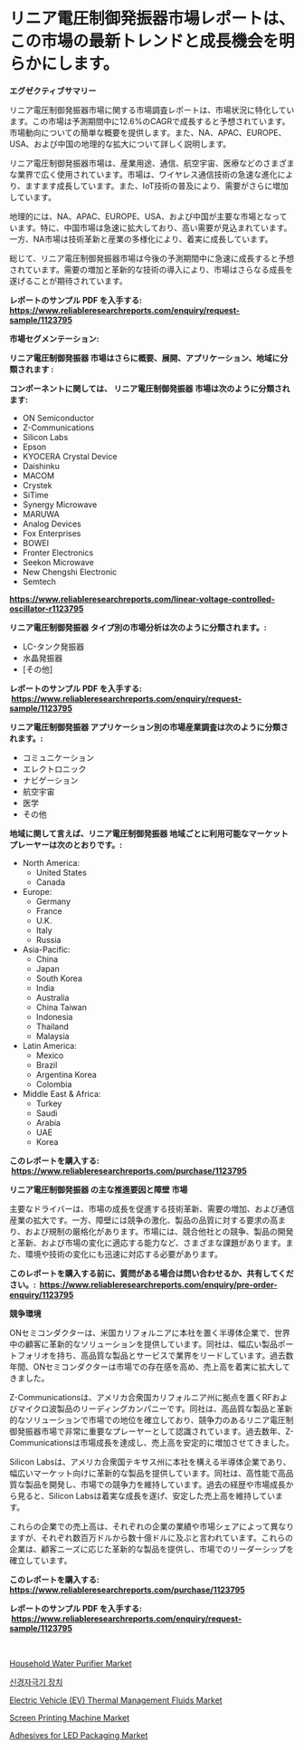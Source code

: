 <p><h1>リニア電圧制御発振器市場レポートは、この市場の最新トレンドと成長機会を明らかにします。</h1></p><p><strong>エグゼクティブサマリー</strong></p>
<p><p>リニア電圧制御発振器市場に関する市場調査レポートは、市場状況に特化しています。この市場は予測期間中に12.6%のCAGRで成長すると予想されています。市場動向についての簡単な概要を提供します。また、NA、APAC、EUROPE、USA、および中国の地理的な拡大について詳しく説明します。</p><p>リニア電圧制御発振器市場は、産業用途、通信、航空宇宙、医療などのさまざまな業界で広く使用されています。市場は、ワイヤレス通信技術の急速な進化により、ますます成長しています。また、IoT技術の普及により、需要がさらに増加しています。</p><p>地理的には、NA、APAC、EUROPE、USA、および中国が主要な市場となっています。特に、中国市場は急速に拡大しており、高い需要が見込まれています。一方、NA市場は技術革新と産業の多様化により、着実に成長しています。</p><p>総じて、リニア電圧制御発振器市場は今後の予測期間中に急速に成長すると予想されています。需要の増加と革新的な技術の導入により、市場はさらなる成長を遂げることが期待されています。</p></p>
<p><strong>レポートのサンプル PDF を入手する: <a href="https://www.reliableresearchreports.com/enquiry/request-sample/1123795">https://www.reliableresearchreports.com/enquiry/request-sample/1123795</a></strong></p>
<p><strong>市場セグメンテーション:</strong></p>
<p><strong> リニア電圧制御発振器 市場はさらに概要、展開、アプリケーション、地域に分類されます :</strong></p>
<p><strong>コンポーネントに関しては、 リニア電圧制御発振器 市場は次のように分類されます: &nbsp;</strong></p>
<p><ul><li>ON Semiconductor</li><li>Z-Communications</li><li>Silicon Labs</li><li>Epson</li><li>KYOCERA Crystal Device</li><li>Daishinku</li><li>MACOM</li><li>Crystek</li><li>SiTime</li><li>Synergy Microwave</li><li>MARUWA</li><li>Analog Devices</li><li>Fox Enterprises</li><li>BOWEI</li><li>Fronter Electronics</li><li>Seekon Microwave</li><li>New Chengshi Electronic</li><li>Semtech</li></ul></p>
<p><strong><a href="https://www.reliableresearchreports.com/linear-voltage-controlled-oscillator-r1123795">https://www.reliableresearchreports.com/linear-voltage-controlled-oscillator-r1123795</a></strong></p>
<p><strong> リニア電圧制御発振器 タイプ別の市場分析は次のように分類されます。:</strong></p>
<p><ul><li>LC-タンク発振器</li><li>水晶発振器</li><li>[その他]</li></ul></p>
<p><strong>レポートのサンプル PDF を入手する: &nbsp;<a href="https://www.reliableresearchreports.com/enquiry/request-sample/1123795">https://www.reliableresearchreports.com/enquiry/request-sample/1123795</a></strong></p>
<p><strong> リニア電圧制御発振器 アプリケーション別の市場産業調査は次のように分類されます。:</strong></p>
<p><ul><li>コミュニケーション</li><li>エレクトロニック</li><li>ナビゲーション</li><li>航空宇宙</li><li>医学</li><li>その他</li></ul></p>
<p><strong>地域に関して言えば、リニア電圧制御発振器 地域ごとに利用可能なマーケットプレーヤーは次のとおりです。:</strong></p>
<p><ul>
    <li>
        North America:
        <ul>
            <li>United States</li>
            <li>Canada</li>
        </ul>
    </li>
    <li>
        Europe:
        <ul>
            <li>Germany</li>
            <li>France</li>
            <li>U.K.</li>
            <li>Italy</li>
            <li>Russia</li>
        </ul>
    </li>
    <li>
        Asia-Pacific:
        <ul>
            <li>China</li>
            <li>Japan</li>
            <li>South Korea</li>
            <li>India</li>
            <li>Australia</li>
            <li>China Taiwan</li>
            <li>Indonesia</li>
            <li>Thailand</li>
            <li>Malaysia</li>
        </ul>
    </li>
    <li>
        Latin America:
        <ul>
            <li>Mexico</li>
            <li>Brazil</li>
            <li>Argentina Korea</li>
            <li>Colombia</li>
        </ul>
    </li>
    <li>
        Middle East & Africa:
        <ul>
            <li>Turkey</li>
            <li>Saudi</li>
            <li>Arabia</li>
            <li>UAE</li>
            <li>Korea</li>
        </ul>
    </li>
    </ul></p>
<p><strong>このレポートを購入する: &nbsp;<a href="https://www.reliableresearchreports.com/purchase/1123795">https://www.reliableresearchreports.com/purchase/1123795</a></strong></p>
<p><strong>リニア電圧制御発振器 の主な推進要因と障壁 市場</strong></p>
<p><p>主要なドライバーは、市場の成長を促進する技術革新、需要の増加、および通信産業の拡大です。一方、障壁には競争の激化、製品の品質に対する要求の高まり、および規制の厳格化があります。市場には、競合他社との競争、製品の開発と革新、および市場の変化に適応する能力など、さまざまな課題があります。また、環境や技術の変化にも迅速に対応する必要があります。</p></p>
<p><strong>このレポートを購入する前に、質問がある場合は問い合わせるか、共有してください。:&nbsp; <a href="https://www.reliableresearchreports.com/enquiry/pre-order-enquiry/1123795">https://www.reliableresearchreports.com/enquiry/pre-order-enquiry/1123795</a></strong></p>
<p><strong>競争環境</strong></p>
<p><p>ONセミコンダクターは、米国カリフォルニアに本社を置く半導体企業で、世界中の顧客に革新的なソリューションを提供しています。同社は、幅広い製品ポートフォリオを持ち、高品質な製品とサービスで業界をリードしています。過去数年間、ONセミコンダクターは市場での存在感を高め、売上高を着実に拡大してきました。</p><p>Z-Communicationsは、アメリカ合衆国カリフォルニア州に拠点を置くRFおよびマイクロ波製品のリーディングカンパニーです。同社は、高品質な製品と革新的なソリューションで市場での地位を確立しており、競争力のあるリニア電圧制御発振器市場で非常に重要なプレーヤーとして認識されています。過去数年、Z-Communicationsは市場成長を達成し、売上高を安定的に増加させてきました。</p><p>Silicon Labsは、アメリカ合衆国テキサス州に本社を構える半導体企業であり、幅広いマーケット向けに革新的な製品を提供しています。同社は、高性能で高品質な製品を開発し、市場での競争力を維持しています。過去の経歴や市場成長から見ると、Silicon Labsは着実な成長を遂げ、安定した売上高を維持しています。</p><p>これらの企業での売上高は、それぞれの企業の業績や市場シェアによって異なりますが、それぞれ数百万ドルから数十億ドルに及ぶと言われています。これらの企業は、顧客ニーズに応じた革新的な製品を提供し、市場でのリーダーシップを確立しています。</p></p>
<p><strong>このレポートを購入する: &nbsp; <a href="https://www.reliableresearchreports.com/purchase/1123795">https://www.reliableresearchreports.com/purchase/1123795</a></strong></p>
<p><strong>レポートのサンプル PDF を入手する: &nbsp;<a href="https://www.reliableresearchreports.com/enquiry/request-sample/1123795">https://www.reliableresearchreports.com/enquiry/request-sample/1123795</a></strong><strong></strong></p>
<p>&nbsp;</p>
<p><p><a href="https://github.com/yemakinde/Market-Research-Report-List-2/blob/main/household-water-purifier-market.md">Household Water Purifier Market</a></p><p><a href="https://github.com/iansanftyord09878/Market-Research-Report-List-1/blob/main/208489223334.md">신경자극기 장치</a></p><p><a href="https://www.linkedin.com/pulse/electric-vehicle-ev-thermal-management-fluids-market-provides-ymhxe?trackingId=qB%2ByPF%2B0iAzbG%2Fm1e3iuTg%3D%3D">Electric Vehicle (EV) Thermal Management Fluids Market</a></p><p><a href="https://github.com/jsmusil/Market-Research-Report-List-2/blob/main/screen-printing-machine-market.md">Screen Printing Machine Market</a></p><p><a href="https://www.linkedin.com/pulse/adhesives-led-packaging-market-size-share-global-analysis-l4brc?trackingId=QH39runOqfRl%2FvfuH%2BGZug%3D%3D">Adhesives for LED Packaging Market</a></p></p>